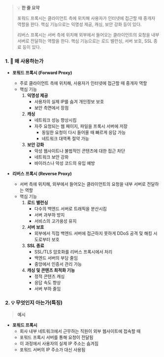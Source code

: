 > 💡 **한 줄 요약**
>
> 포워드 프록시는 클라이언트 측에 위치해 사용자가 인터넷에 접근할 때 중개자 역할을 한다. 핵심 기능으로는 익명성 제공, 캐싱, 보안 강화 등이 있다.
>
> 리버스 프록시는 서버 측에 위치해 외부에서 들어오는 클라이언트의 요청을 내부 서버로 전달하는 역할을 한다. 핵심 기능으로는 로드 밸런싱, 서버 보호, SSL 종료 등이 있다.

### 1. 🤔 왜 사용하는가

- **포워드 프록시 (Forward Proxy)**

  - 주로 클라이언트 측에 위치해, 사용자가 인터넷에 접근할 때 중개자 역할
  - 핵심 기능
    1. **익명성 제공**
       - 사용자의 실제 IP를 숨겨 개인정보 보호
       - 보안 측면에서 장점
    2. **캐싱**
       - 네트워크 성능 향상시킴
       - 자주 요청되는 웹 페이지, 파일을 프록시 서버에 저장
         - 동일한 요청이 다시 들어올 때 빠르게 응답 가능
         - 네트워크 대역폭 절약 가능
    3. **보안 강화**
       - 악성 웹사이트나 불법적인 콘텐츠에 대한 접근 차단
       - 네트워크 보안 강화
       - 바이러스나 악성 코드의 유입 예방

- **리버스 프록시 (Reverse Proxy)**
  - 서버 측에 위치해, 외부에서 들어오는 클라이언트의 요청을 내부 서버로 전달하는 역할
  - 핵심 기능
    1. **로드 밸런싱**
       - 다수의 백엔드 서버로 트래픽을 분산시킴
       - 서버 과부하 방지
       - 서비스의 고가용성 유지
    2. **서버 보호**
       - 외부에서 직접 백엔드 서버에 접근하지 못하게 DDoS 공격 및 해킹 시도로부터 보호
    3. **SSL 종료**
       - SSL/TLS 암호화를 리버스 프록시에서 처리
       - 백엔드 서버의 부담 줄임
       - 중앙에서 인증서 관리 가능
    4. **캐싱 및 콘텐츠 최적화 기능**
       - 정적 콘텐츠 캐싱
       - 응답 속도 향상
       - 서버 부하 줄임

### 2. 💡 무엇인지 아는가(특징)

> **예시**

- **포워드 프록시**
  - 회사 내부 네트워크에서 근무하는 직원이 외부 웹사이트에 접속할 때
  - 포워드 프록시 서버를 통해 요청이 전달됨
  - 이 과정에서 사용자의 실제 IP 주소는 숨겨짐
  - 포워드 서버의 IP 주소가 대신 사용됨
